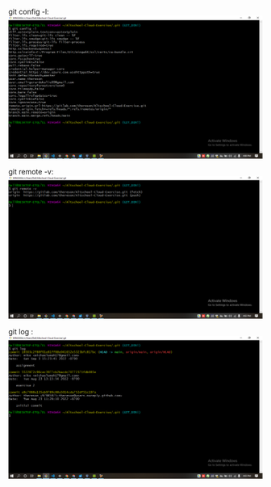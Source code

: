 git config -l:
![](<Screenshot%20(37).png>)

git remote -v:
![](<Screenshot%20(38).png>)

git log :
![](<Screenshot%20(39).png>)
